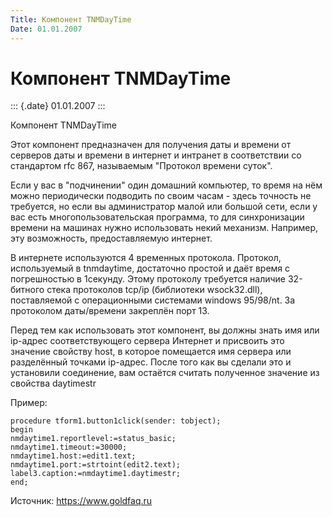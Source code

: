 ```yaml
---
Title: Компонент TNMDayTime
Date: 01.01.2007
---
```



Компонент TNMDayTime
====================

::: {.date}
01.01.2007
:::

Компонент TNMDayTime

Этот компонент предназначен для получения даты и времени от серверов
даты и времени в интернет и интранет в соответствии со стандартом rfc
867, называемым "Протокол времени суток".

Если у вас в "подчинении" один домашний компьютер, то время на нём
можно периодически подводить по своим часам - здесь точность не
требуется, но если вы администратор малой или большой сети, если у вас
есть многопользовательская программа, то для синхронизации времени на
машинах нужно использовать некий механизм. Например, эту возможность,
предоставляемую интернет.

В интернете используются 4 временных протокола. Протокол, используемый в
tnmdaytime, достаточно простой и даёт время с погрешностью в 1секунду.
Этому протоколу требуется наличие 32-битного стека протоколов tcp/ip
(библиотеки wsock32.dll), поставляемой с операционными системами windows
95/98/nt. За протоколом даты/времени закреплён порт 13.

Перед тем как использовать этот компонент, вы должны знать имя или
ip-адрес соответствующего сервера Интернет и присвоить это значение
свойству host, в которое помещается имя сервера или разделённый точками
ip-адрес. После того как вы сделали это и установили соединение, вам
остаётся считать полученное значение из свойства daytimestr


Пример:

    procedure tform1.button1click(sender: tobject);
    begin
    nmdaytime1.reportlevel:=status_basic;
    nmdaytime1.timeout:=30000;
    nmdaytime1.host:=edit1.text;
    nmdaytime1.port:=strtoint(edit2.text);
    label3.caption:=nmdaytime1.daytimestr;
    end;



Источник: <https://www.goldfaq.ru>

 
